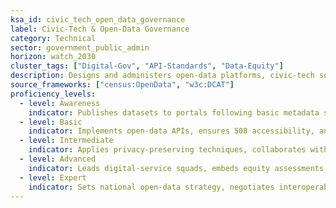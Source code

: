 ```yaml
---
ksa_id: civic_tech_open_data_governance
label: Civic-Tech & Open-Data Governance
category: Technical
sector: government_public_admin
horizon: watch_2030
cluster_tags: ["Digital-Gov", "API-Standards", "Data-Equity"]
description: Designs and administers open-data platforms, civic-tech solutions, and digital-government services that increase transparency, participation, and data equity.
source_frameworks: ["census:OpenData", "w3c:DCAT"]
proficiency_levels:
  - level: Awareness
    indicator: Publishes datasets to portals following basic metadata standards.
  - level: Basic
    indicator: Implements open-data APIs, ensures 508 accessibility, and tracks usage metrics.
  - level: Intermediate
    indicator: Applies privacy-preserving techniques, collaborates with civic-tech communities, and develops user-centric services.
  - level: Advanced
    indicator: Leads digital-service squads, embeds equity assessments, and scales platform governance.
  - level: Expert
    indicator: Sets national open-data strategy, negotiates interoperability standards, and pioneers participatory-tech ecosystems.
---
```

